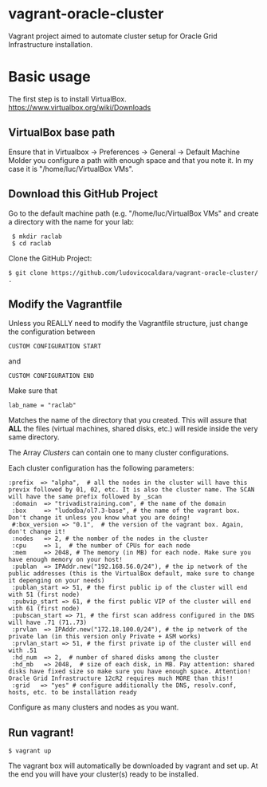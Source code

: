 # vagrant-oracle-cluster
Vagrant project aimed to automate cluster setup for Oracle Grid Infrastructure installation.

# Basic usage
The first step is to install VirtualBox. https://www.virtualbox.org/wiki/Downloads

## VirtualBox base path
Ensure that in Virtualbox -> Preferences -> General -> Default Machine Molder
you configure a path with enough space and that you note it. In my case it is "/home/luc/VirtualBox VMs".

## Download this GitHub Project
Go to the default machine path (e.g. "/home/luc/VirtualBox VMs" and create a directory with the name for your lab:
```
 $ mkdir raclab
 $ cd raclab
```
Clone the GitHub Project:
 ```
 $ git clone https://github.com/ludovicocaldara/vagrant-oracle-cluster/ .
 ```

## Modify the Vagrantfile
Unless you REALLY need to modify the Vagrantfile structure, just change the configuration between
  ```
  CUSTOM CONFIGURATION START
  ```
  and
   ```
   CUSTOM CONFIGURATION END
   ```
   
Make sure that
```
lab_name = "raclab"
```
Matches the name of the directory that you created. This will assure that **ALL** the files (virtual machines, shared disks, etc.)
will reside inside the very same directory.

The Array _Clusters_ can contain one to many cluster configurations.

Each cluster configuration has the following parameters:
 ```
 :prefix  => "alpha",  # all the nodes in the cluster will have this previx followed by 01, 02, etc. It is also the cluster name. The SCAN will have the same prefix followed by _scan
  :domain  => "trivadistraining.com", # the name of the domain
  :box     => "ludodba/ol7.3-base", # the name of the vagrant box. Don't change it unless you know what you are doing!
  #:box_version => "0.1",  # the version of the vagrant box. Again, don't change it!
  :nodes   => 2, # the nomber of the nodes in the cluster
  :cpu     => 1,  # the number of CPUs for each node
  :mem     => 2048, # The memory (in MB) for each node. Make sure you have enough memory on your host!
  :publan  => IPAddr.new("192.168.56.0/24"), # the ip network of the public addresses (this is the VirtualBox default, make sure to change it depenging on your needs) 
  :publan_start => 51, # the first public ip of the cluster will end with 51 (first node)
  :pubvip_start => 61, # the first public VIP of the cluster will end with 61 (first node)
  :pubscan_start => 71, # the first scan address configured in the DNS will have .71 (71..73)
  :prvlan  => IPAddr.new("172.18.100.0/24"), # the ip network of the private lan (in this version only Private + ASM works)
  :prvlan_start => 51, # the first private ip of the cluster will end with .51
  :hd_num  => 2,  # number of shared disks among the cluster
  :hd_mb   => 2048,  # size of each disk, in MB. Pay attention: shared disks have fixed size so make sure you have enough space. Attention! Oracle Grid Infrastructure 12cR2 requires much MORE than this!!
  :grid   => "yes" # configure additionally the DNS, resolv.conf, hosts, etc. to be installation ready
 ```

Configure as many clusters and nodes as you want.

## Run vagrant!
 ```
 $ vagrant up
  ```
The vagrant box will automatically be downloaded by vagrant and set up.
At the end you will have your cluster(s) ready to be installed.
